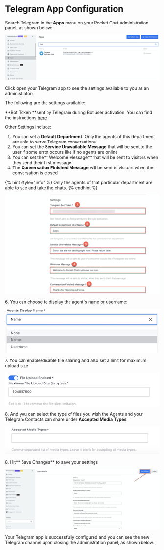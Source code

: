 # Telegram App Configuration

Search Telegram in the **Apps** menu on your Rocket.Chat administration panel, as shown below:

![](<../../../../../.gitbook/assets/image (532).png>)

Click open your Telegram app to see the settings available to you as an administrator:&#x20;

The following are the settings available:

**Bot Token **sent by Telegram during Bot user activation. You can find the instructions [here](https://core.telegram.org/bots#6-botfather).

Other Settings include:

1. You can set a **Default Department**. Only the agents of this department are able to serve Telegram conversations
2. You can set the **Service Unavailable Message** that will be sent to the user if some error occurs like if no agents are online
3. You can set the** Welcome Message** that will be sent to visitors when they send their first message
4. The **Conversation Finished Message** will be sent to visitors when the conversation is closed

{% hint style="info" %}
Only the agents of that particular department are able to see and take the chats.
{% endhint %}

&#x20;

![](<../../../../../.gitbook/assets/image (533).png>)

6\.  You can choose to display the agent's name or username:

![](<../../../../../.gitbook/assets/image (402).png>)

7\. You can enable/disable file sharing and also set a limit for maximum upload size

![](<../../../../../.gitbook/assets/image (403).png>)

8\. And you can select the type of files you wish the Agents and your Telegram Contacts can share under **Accepted Media Types**

![](<../../../../../.gitbook/assets/image (566).png>)

8\. Hit** Save Changes** to save your settings

![](<../../../../../.gitbook/assets/image (535).png>)

Your Telegram app is successfully configured and you can see the new Telegram channel upon closing the administration panel, as shown below:

